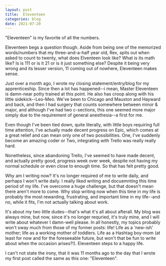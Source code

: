 ```yaml
---
layout: post
title:  Eleventeen
categories: blog
date: 2021-07-20
---
```


"Eleventeen" is my favorite of all the numbers.  

Eleventeen begs a question though.  Aside from being one of the memorized words/numbers that my three-and-a-half year old, Rex,
spits out when asked to count to twenty, what does Elventeen look like?  What is its math like?  Is is 111 or is it 21 or is it just
something else?  Despite it being very wrong and its lesser version, 11 coming out of nowhere, Eleventeen makes sense.

Just over a month ago, I wrote my closing statement/entry/blog for my apprenticeship.  Since then a lot has happened--i mean, 
Master Eleventeen is damn-near potty trained at this point.  He also has croop along with his little sidekick--Leo-Meo.  We've
been to Chicago and Mauston and Hayward and back, and then I had surgery that counts somewhere between minor & major, and although
I've had two c-sections, this one seemed more major simply due to the requirement of general anesthesia--a first for me.  

Even though I've been tied down, quite literally, with little boys requiring full time attention, I've actually made decent progress on Epic,
 which comes at a great relief and can mean only one of two possibilities.  One, I've suddenly become an amazing coder or Two, integrating
with Trello was really really hard.  

Nonetheless, since abandoning Trello, I've seemed to have made decent, and actually pretty good, progress week over week, despite not
having my normal schedule or even close to enough time.  So that has felt pretty good.

Why am I writing now?  It's no longer required of me to write daily, and perhaps I won't write daily.  I really liked writing and docuemnting
this time period of my life.  I've overcome a huge challenge, but that doesn't mean there aren't more to come.  Why stop writing now when this
time in my life is probably the most rewarding, frustrating, and important time in my life--and no, while it fits, I'm not actually talking about work.

It's about my two little dudes--that's what it's all about afterall.  My blog was always mine, but now, since it's no longer requried, it's truly mine, and I will
write about whatever I damn-well please.  In all honestly, my topics probably won't sway much from those of my former posts: life!  Life as a 'new-ish' mother; 
life as a working mother of toddlers.  Life as a Hashtag boy-mom (at least for now and for the foreseeable future, but won't that be fun to write about when the occasion arises?!).
Eleventeen steps to a happy life.

I can't not state the irony, that it was 11 months ago to the day that I wrote my first post called the same as this one: "Eleventeen".

